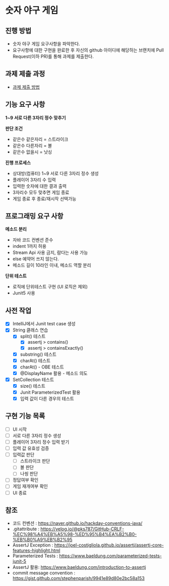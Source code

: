 # 숫자 야구 게임
## 진행 방법
* 숫자 야구 게임 요구사항을 파악한다.
* 요구사항에 대한 구현을 완료한 후 자신의 github 아이디에 해당하는 브랜치에 Pull Request(이하 PR)를 통해 과제를 제출한다.

## 과제 제출 과정
* [과제 제출 방법](https://github.com/next*step/nextstep*docs/tree/master/precourse)

## 기능 요구 사항
**1~9 서로 다른 3자리 정수 맞추기**   

**판단 조건**   
* 같은수 같은자리 = 스트라이크
* 같은수 다른자리 = 볼
* 같은수 없을시 = 낫싱   

**진행 프로세스**
* 상대방(컴퓨터) 1~9 서로 다른 3자리 정수 생성
* 플레이어 3자리 수 입력
* 입력한 숫자에 대한 결과 출력
* 3자리수 모두 맞추면 게임 종료
* 게임 종료 후 종료/재시작 선택가능

## 프로그래밍 요구 사항

**메소드 분리**   
* 자바 코드 컨벤션 준수   
* indent 1까지 허용   
* Stream Api 사용 금지, 람다는 사용 가능   
* else 예약어 쓰지 않는다.   
* 메소드 길이 10라인 이내, 메소드 역할 분리   
   
**단위 테스트**   
* 로직에 단위테스트 구현 (UI 로직은 제외)   
* Junit5 사용   

## 사전 작업
* [x] IntelliJ에서 Junit test case 생성 
* [x] String 클래스 연습
    * [x] split() 테스트
        * [x] assertj > contains()
        * [x] assertj > containsExactly()
    * [x] substring() 테스트
    * [x] charAt() 테스트
    * [x] charAt() - OBE 테스트
    * [x] @DisplayName 활용 - 메소드 의도
* [x] SetCollection 테스트
    * [x] size() 테스트
    * [x] Junit ParameterizedTest 활용
    * [x] 입력 값이 다른 경우의 테스트
    
## 구현 기능 목록   
* [ ] UI 시작
* [ ] 서로 다른 3자리 정수 생성
* [ ] 플레이어 3자리 정수 입력 받기
* [ ] 입력 값 유효성 검증
* [ ] 입력값 판단
    * [ ]  스트라이크 판단
    * [ ]  볼 판단
    * [ ]  나씽 판단 
* [ ]  정답여부 확인
* [ ]  게임 재개여부 확인
* [ ]  UI 종료

## 참조
* 코드 컨벤션 : <https://naver.github.io/hackday-conventions-java/>   
* .gitattribute : <https://velog.io/@pks787/GitHub-CRLF-%EC%98%A4%EB%A5%98-%ED%95%B4%EA%B2%B0-%EB%B0%A9%EB%B2%95>
* AssertJ Exception : <https://joel-costigliola.github.io/assertj/assertj-core-features-highlight.html>
* Parameterized Tests : <https://www.baeldung.com/parameterized-tests-junit-5>
* AssertJ 활용: <https://www.baeldung.com/introduction-to-assertj>
* commit message convention : <https://gist.github.com/stephenparish/9941e89d80e2bc58a153>
